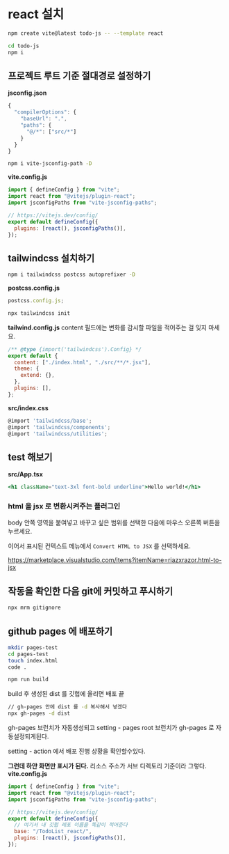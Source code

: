# react 설치

```bash
npm create vite@latest todo-js -- --template react

cd todo-js
npm i
```

## 프로젝트 루트 기준 절대경로 설정하기

**jsconfig.json**

```jsx
{
  "compilerOptions": {
    "baseUrl": ".",
    "paths": {
      "@/*": ["src/*"]
    }
  }
}
```

```bash
npm i vite-jsconfig-path -D
```

**vite.config.js**

```jsx
import { defineConfig } from "vite";
import react from "@vitejs/plugin-react";
import jsconfigPaths from "vite-jsconfig-paths";

// https://vitejs.dev/config/
export default defineConfig({
  plugins: [react(), jsconfigPaths()],
});
```

## tailwindcss 설치하기

```bash
npm i tailwindcss postcss autoprefixer -D
```

**postcss.config.js**

```jsx
postcss.config.js;
```

```bash
npx tailwindcss init
```

**tailwind.config.js**
content 필드에는 변화를 감시할 파일을 적어주는 걸 잊지 마세요.

```jsx
/** @type {import('tailwindcss').Config} */
export default {
  content: ["./index.html", "./src/**/*.jsx"],
  theme: {
    extend: {},
  },
  plugins: [],
};
```

**src/index.css**

```jsx
@import 'tailwindcss/base';
@import 'tailwindcss/components';
@import 'tailwindcss/utilities';
```

## test 해보기

**src/App.tsx**

```jsx
<h1 className="text-3xl font-bold underline">Hello world!</h1>
```

### html 을 jsx 로 변환시켜주는 플러그인

body 안쪽 영역을 붙여넣고 바꾸고 싶은 범위를 선택한 다음에 마우스 오른쪽 버튼을 누르세요.

이어서 표시된 컨텍스트 메뉴에서 `Convert HTML to JSX` 를 선택하세요.

https://marketplace.visualstudio.com/items?itemName=riazxrazor.html-to-jsx

## 작동을 확인한 다음 git에 커밋하고 푸시하기

```bash
npx mrm gitignore
```

## github pages 에 배포하기

```bash
mkdir pages-test
cd pages-test
touch index.html
code .
```

```bash
npm run build
```

build 후 생성된 dist 를 깃헙에 올리면 배포 끝

```bash
// gh-pages 안에 dist 를 -d 복사해서 넣겠다
npx gh-pages -d dist
```

gh-pages 브런치가 자동생성되고 setting - pages root 브런치가 gh-pages 로 자동설정되게된다.

setting - action 에서 배포 진행 상황을 확인할수있다.

**그런데 하얀 화면만 표시가 된다.**
리소스 주소가 서브 디렉토리 기준이라 그렇다.
**vite.config.js**

```jsx
import { defineConfig } from "vite";
import react from "@vitejs/plugin-react";
import jsconfigPaths from "vite-jsconfig-paths";

// https://vitejs.dev/config/
export default defineConfig({
  // 여기서 내 깃헙 레포 이름을 똑같이 적어준다
  base: "/TodoList_react/",
  plugins: [react(), jsconfigPaths()],
});
```

